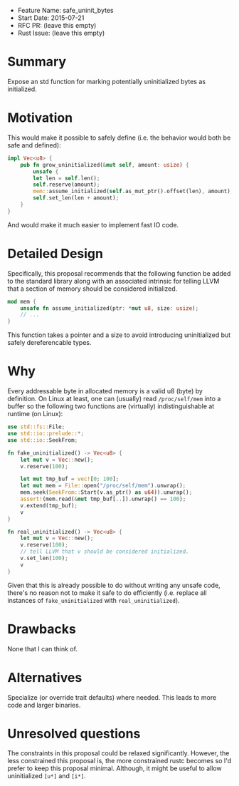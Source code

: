 - Feature Name: safe_uninit_bytes
- Start Date: 2015-07-21
- RFC PR: (leave this empty)
- Rust Issue: (leave this empty)

# Summary

Expose an std function for marking potentially uninitialized bytes as
initialized.

# Motivation

This would make it possible to safely define (i.e. the behavior would both be
safe and defined):

```rust
impl Vec<u8> {
    pub fn grow_uninitialized(&mut self, amount: usize) {
        unsafe {
        let len = self.len();
        self.reserve(amount);
        mem::assume_initialized(self.as_mut_ptr().offset(len), amount);
        self.set_len(len + amount);
    }
}
```

And would make it much easier to implement fast IO code.

# Detailed Design

Specifically, this proposal recommends that the following function be added to
the standard library along with an associated intrinsic for telling LLVM that a
section of memory should be considered initialized.

```rust
mod mem {
    unsafe fn assume_initialized(ptr: *mut u8, size: usize);
    // ...
}
```

This function takes a pointer and a size to avoid introducing uninitialized but
safely dereferencable types.

# Why

Every addressable byte in allocated memory is a valid u8 (byte) by definition.
On Linux at least, one can (usually) read `/proc/self/mem` into a buffer so the
following two functions are (virtually) indistinguishable at runtime (on Linux):

```rust
use std::fs::File;
use std::io::prelude::*;
use std::io::SeekFrom;

fn fake_uninitialized() -> Vec<u8> {
    let mut v = Vec::new();
    v.reserve(100);

    let mut tmp_buf = vec![0; 100];
    let mut mem = File::open("/proc/self/mem").unwrap();
    mem.seek(SeekFrom::Start(v.as_ptr() as u64)).unwrap();
    assert!(mem.read(&mut tmp_buf[..]).unwrap() == 100);
    v.extend(tmp_buf);
    v
}

fn real_uninitialized() -> Vec<u8> {
    let mut v = Vec::new();
    v.reserve(100);
    // tell LLVM that v should be considered initialized.
    v.set_len(100);
    v
}
```

Given that this is already possible to do without writing any unsafe code,
there's no reason not to make it safe to do efficiently (i.e. replace all
instances of `fake_uninitialized` with `real_uninitialized`).

# Drawbacks

None that I can think of.

# Alternatives

Specialize (or override trait defaults) where needed. This leads to more code
and larger binaries.

# Unresolved questions

The constraints in this proposal could be relaxed significantly. However, the
less constrained this proposal is, the more constrained rustc becomes so I'd
prefer to keep this proposal minimal. Although, it might be useful to allow
uninitialized `[u*]` and `[i*]`.
